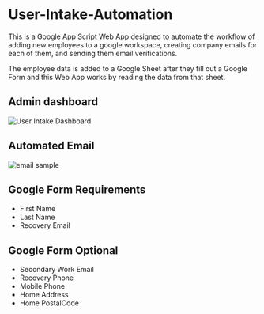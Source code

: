 # User-Intake-Automation
This is a Google App Script Web App designed to automate the workflow of adding new employees to a google workspace, creating company emails for each of them, and sending them email verifications. 

The employee data is added to a Google Sheet after they fill out a Google Form and this Web App works by reading the data from that sheet.

<h2>Admin dashboard</h2>

![User Intake Dashboard](https://user-images.githubusercontent.com/46388269/166128132-f1d3e67f-c3d2-4a0a-a24b-fa03cb73be0e.png)

<h2>Automated Email</h2>

![email sample](https://user-images.githubusercontent.com/46388269/166128358-891292b7-d665-4142-8a14-66c853d9232f.png)

<h2>Google Form Requirements</h2>
<ul>
  <li>First Name</li>
  <li>Last Name</li>
  <li>Recovery Email</li>
</ul>

<h2>Google Form Optional</h2>
<ul>
  <li>Secondary Work Email</li>
  <li>Recovery Phone</li>
  <li>Mobile Phone</li>
  <li>Home Address</li>
  <li>Home PostalCode</li>
</ul>
